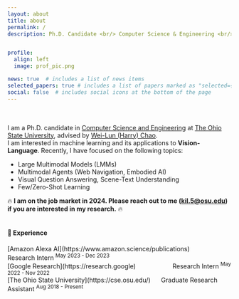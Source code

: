```yaml
---
layout: about
title: about
permalink: /
description: Ph.D. Candidate <br/> Computer Science & Engineering <br/> The Ohio State University <br/>  <a href="#">:email:</a>&nbsp;&nbsp;kil.5@osu.edu <br/> <a href="https://www.linkedin.com/in/jihyung-kil-6262b2149">[LinkedIn]</a> <a href="https://twitter.com/Jihyung_Kil">[Twitter]</a> <br/> <a href="https://scholar.google.com/citations?user=C3O0uxcAAAAJ&hl=en">[Google Scholar]</a>&nbsp;&nbsp;<a href="https://github.com/heendung">[Github]</a>&nbsp;&nbsp;


profile:
  align: left
  image: prof_pic.png

news: true  # includes a list of news items
selected_papers: true # includes a list of papers marked as "selected={true}"
social: false  # includes social icons at the bottom of the page
---
```

<br/> <br/> 
I am a Ph.D. candidate in [Computer Science and Engineering](https://cse.osu.edu/) at [The Ohio State University](https://www.osu.edu/), advised by [Wei-Lun (Harry) Chao](https://sites.google.com/view/wei-lun-harry-chao/). \
I am interested in machine learning and its applications to **Vision-Language**. Recently, I have focused on the following topics:
* Large Multimodal Models (LMMs)
* Multimodal Agents (Web Navigation, Embodied AI)
* Visual Question Answering, Scene-Text Understanding
* Few/Zero-Shot Learning <br>

🔥 **I am on the job market in 2024. Please reach out to me (kil.5@osu.edu) if you are interested in my research.** 🔥<br><br>

<h4> 💼 Experience </h4>
[Amazon Alexa AI](https://www.amazon.science/publications) &nbsp; &nbsp; &nbsp; &nbsp; &nbsp; &nbsp; &nbsp; &nbsp; &nbsp; &nbsp; Research Intern <sup>May 2023 - Dec 2023</sup> <br>
[Google Research](https://research.google) &nbsp; &nbsp; &nbsp; &nbsp; &nbsp; &nbsp; &nbsp; &nbsp; &nbsp; &nbsp; Research Intern <sup>May 2022 - Nov 2022</sup> <br>
[The Ohio State University](https://cse.osu.edu/) &nbsp; &nbsp; &nbsp;Graduate Research Assistant <sup>Aug 2018 - Present</sup>
<br><br>

